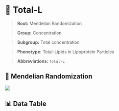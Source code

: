 # 🧪 Total-L

> **Root:** Mendelian Randomization

> **Group:** Concentration  

> **Subgroup:** Total concentration

> **Phenotype:** Total-Lipids in Lipoprotein Particles  

> **Abbreviations:** `Total-L`

## 🧬 Mendelian Randomization  

<img src="/MR/Figures/Inverse/TotalhengxianL.png"/>


## 📊 Data Table


<CsvTableMRI src="/MR_Data/Inverse/TotalhengxianL.csv"/>
